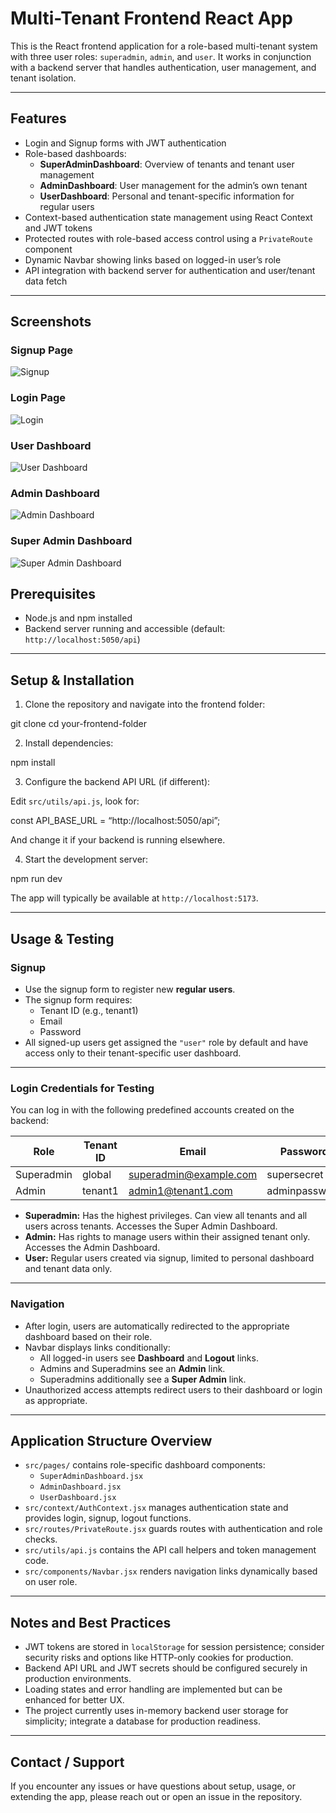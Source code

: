 # Multi-Tenant Frontend React App

This is the React frontend application for a role-based multi-tenant system with three user roles: `superadmin`, `admin`, and `user`. It works in conjunction with a backend server that handles authentication, user management, and tenant isolation.

---

## Features

- Login and Signup forms with JWT authentication
- Role-based dashboards:
  - **SuperAdminDashboard**: Overview of tenants and tenant user management
  - **AdminDashboard**: User management for the admin’s own tenant
  - **UserDashboard**: Personal and tenant-specific information for regular users
- Context-based authentication state management using React Context and JWT tokens
- Protected routes with role-based access control using a `PrivateRoute` component
- Dynamic Navbar showing links based on logged-in user’s role
- API integration with backend server for authentication and user/tenant data fetch

---

## Screenshots

### Signup Page

![Signup](public/Screenshot%202025-09-17%20at%204.03.26 PM.png)

### Login Page

![Login](public/Screenshot%202025-09-17%20at%204.03.40 PM.png)

### User Dashboard

![User Dashboard](public/Screenshot%202025-09-17%20at%204.03.58 PM.png)

### Admin Dashboard

![Admin Dashboard](public/Screenshot%202025-09-17%20at%204.06.11 PM.png)

### Super Admin Dashboard

![Super Admin Dashboard](public/Screenshot%202025-09-17%20at%204.05.11 PM.png)

## Prerequisites

- Node.js and npm installed
- Backend server running and accessible (default: `http://localhost:5050/api`)

---

## Setup & Installation

1. Clone the repository and navigate into the frontend folder:

git clone
cd your-frontend-folder

2. Install dependencies:

npm install

3. Configure the backend API URL (if different):

Edit `src/utils/api.js`, look for:

const API_BASE_URL = “http://localhost:5050/api”;

And change it if your backend is running elsewhere.

4. Start the development server:

npm run dev

The app will typically be available at `http://localhost:5173`.

---

## Usage & Testing

### Signup

- Use the signup form to register new **regular users**.
- The signup form requires:
  - Tenant ID (e.g., tenant1)
  - Email
  - Password
- All signed-up users get assigned the `"user"` role by default and have access only to their tenant-specific user dashboard.

---

### Login Credentials for Testing

You can log in with the following predefined accounts created on the backend:

| Role       | Tenant ID | Email                  | Password      |
| ---------- | --------- | ---------------------- | ------------- |
| Superadmin | global    | superadmin@example.com | supersecret   |
| Admin      | tenant1   | admin1@tenant1.com     | adminpassword |

- **Superadmin:** Has the highest privileges. Can view all tenants and all users across tenants. Accesses the Super Admin Dashboard.
- **Admin:** Has rights to manage users within their assigned tenant only. Accesses the Admin Dashboard.
- **User:** Regular users created via signup, limited to personal dashboard and tenant data only.

---

### Navigation

- After login, users are automatically redirected to the appropriate dashboard based on their role.
- Navbar displays links conditionally:
  - All logged-in users see **Dashboard** and **Logout** links.
  - Admins and Superadmins see an **Admin** link.
  - Superadmins additionally see a **Super Admin** link.
- Unauthorized access attempts redirect users to their dashboard or login as appropriate.

---

## Application Structure Overview

- `src/pages/` contains role-specific dashboard components:
  - `SuperAdminDashboard.jsx`
  - `AdminDashboard.jsx`
  - `UserDashboard.jsx`
- `src/context/AuthContext.jsx` manages authentication state and provides login, signup, logout functions.
- `src/routes/PrivateRoute.jsx` guards routes with authentication and role checks.
- `src/utils/api.js` contains the API call helpers and token management code.
- `src/components/Navbar.jsx` renders navigation links dynamically based on user role.

---

## Notes and Best Practices

- JWT tokens are stored in `localStorage` for session persistence; consider security risks and options like HTTP-only cookies for production.
- Backend API URL and JWT secrets should be configured securely in production environments.
- Loading states and error handling are implemented but can be enhanced for better UX.
- The project currently uses in-memory backend user storage for simplicity; integrate a database for production readiness.

---

## Contact / Support

If you encounter any issues or have questions about setup, usage, or extending the app, please reach out or open an issue in the repository.
